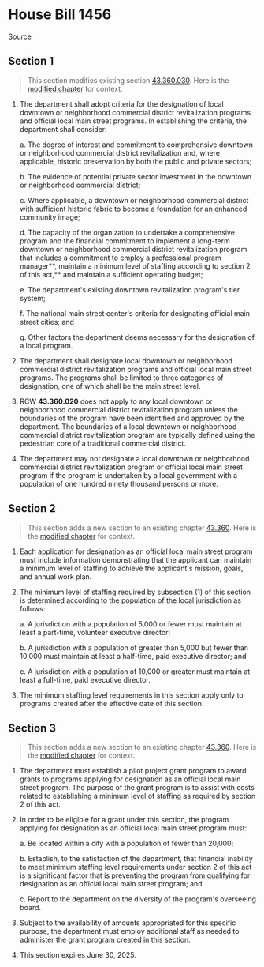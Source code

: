 # House Bill 1456

[Source](http://lawfilesext.leg.wa.gov/biennium/2021-22/Xml/Bills/House%20Bills/1456.xml)
## Section 1
> This section modifies existing section [43.360.030](/rcw/43_state_government—executive/43.360_washington_main_street_program.md). Here is the [modified chapter](rcw/43_state_government—executive/43.360_washington_main_street_program.md) for context.

1. The department shall adopt criteria for the designation of local downtown or neighborhood commercial district revitalization programs and official local main street programs. In establishing the criteria, the department shall consider:

    a. The degree of interest and commitment to comprehensive downtown or neighborhood commercial district revitalization and, where applicable, historic preservation by both the public and private sectors;

    b. The evidence of potential private sector investment in the downtown or neighborhood commercial district;

    c. Where applicable, a downtown or neighborhood commercial district with sufficient historic fabric to become a foundation for an enhanced community image;

    d. The capacity of the organization to undertake a comprehensive program and the financial commitment to implement a long-term downtown or neighborhood commercial district revitalization program that includes a commitment to employ a professional program manager**, maintain a minimum level of staffing according to section 2 of this act,** and maintain a sufficient operating budget;

    e. The department's existing downtown revitalization program's tier system;

    f. The national main street center's criteria for designating official main street cities; and

    g. Other factors the department deems necessary for the designation of a local program.

2. The department shall designate local downtown or neighborhood commercial district revitalization programs and official local main street programs. The programs shall be limited to three categories of designation, one of which shall be the main street level.

3. RCW **43.360.020** does not apply to any local downtown or neighborhood commercial district revitalization program unless the boundaries of the program have been identified and approved by the department. The boundaries of a local downtown or neighborhood commercial district revitalization program are typically defined using the pedestrian core of a traditional commercial district.

4. The department may not designate a local downtown or neighborhood commercial district revitalization program or official local main street program if the program is undertaken by a local government with a population of one hundred ninety thousand persons or more.


## Section 2
> This section adds a new section to an existing chapter [43.360](/rcw/43_state_government—executive/43.360_washington_main_street_program.md). Here is the [modified chapter](rcw/43_state_government—executive/43.360_washington_main_street_program.md) for context.

1. Each application for designation as an official local main street program must include information demonstrating that the applicant can maintain a minimum level of staffing to achieve the applicant's mission, goals, and annual work plan.

2. The minimum level of staffing required by subsection (1) of this section is determined according to the population of the local jurisdiction as follows:

    a. A jurisdiction with a population of 5,000 or fewer must maintain at least a part-time, volunteer executive director;

    b. A jurisdiction with a population of greater than 5,000 but fewer than 10,000 must maintain at least a half-time, paid executive director; and

    c. A jurisdiction with a population of 10,000 or greater must maintain at least a full-time, paid executive director.

3. The minimum staffing level requirements in this section apply only to programs created after the effective date of this section.


## Section 3
> This section adds a new section to an existing chapter [43.360](/rcw/43_state_government—executive/43.360_washington_main_street_program.md). Here is the [modified chapter](rcw/43_state_government—executive/43.360_washington_main_street_program.md) for context.

1. The department must establish a pilot project grant program to award grants to programs applying for designation as an official local main street program. The purpose of the grant program is to assist with costs related to establishing a minimum level of staffing as required by section 2 of this act.

2. In order to be eligible for a grant under this section, the program applying for designation as an official local main street program must:

    a. Be located within a city with a population of fewer than 20,000;

    b. Establish, to the satisfaction of the department, that financial inability to meet minimum staffing level requirements under section 2 of this act is a significant factor that is preventing the program from qualifying for designation as an official local main street program; and

    c. Report to the department on the diversity of the program's overseeing board.

3. Subject to the availability of amounts appropriated for this specific purpose, the department must employ additional staff as needed to administer the grant program created in this section.

4. This section expires June 30, 2025.

